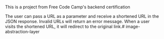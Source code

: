 This is a project from Free Code Camp's backend certification

The user can pass a URL as a parameter and receive a shortened URL in the JSON response. Invalid URLs will return an error message. When a user visits the shortened URL, it will redirect to the original link.# image-abstraction-layer
